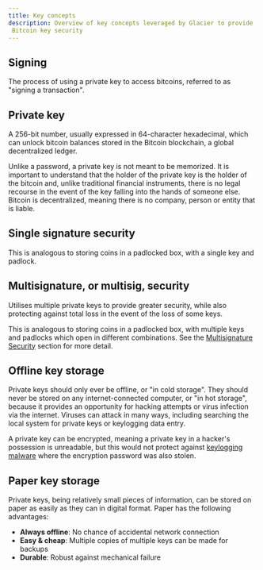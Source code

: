 ```yaml
---
title: Key concepts
description: Overview of key concepts leveraged by Glacier to provide
 Bitcoin key security
---
```


## Signing

The process of using a private key to access bitcoins, referred to as "signing
a transaction". 

## Private key

A 256-bit number, usually expressed in 64-character hexadecimal, which can unlock
bitcoin balances stored in the Bitcoin blockchain, a global decentralized ledger.

Unlike a password, a private key is not meant to be memorized.
It is important to understand that the holder of the private key is the
holder of the bitcoin and, unlike traditional financial instruments, 
there is no legal recourse in the event of the key falling into the
hands of someone else. Bitcoin is decentralized, meaning there is no
company, person or entity that is liable.

## Single signature security

This is analogous to storing coins in a padlocked box, with a single key and padlock.

## Multisignature, or multisig, security

Utilises multiple private keys to provide greater security, while also protecting
against total loss in the event of the loss of some keys.

This is analogous to storing coins in a padlocked box, with multiple keys and
padlocks which open in different combinations. See the [Multisignature Security](/docs/overview/multi-signature-security)
section for more detail.

## Offline key storage

Private keys should only ever be offline, or "in cold storage". They should
never be stored on any internet-connected computer, or "in hot storage",
because it provides an opportunity for hacking attempts or virus infection
via the internet. Viruses can attack in many ways, including searching the
local system for private keys or keylogging data entry.

A private key can be encrypted, meaning a private key in a hacker's
possession is unreadable, but this would not protect against [keylogging malware](https://en.wikipedia.org/wiki/Keystroke_logging) where the encryption
password was also stolen.

## Paper key storage

Private keys, being relatively small pieces of information, can be stored
on paper as easily as they can in digital format. Paper has the following
advantages:

* **Always offline**: No chance of accidental network connection
* **Easy & cheap**: Multiple copies of multiple keys can be made for backups
* **Durable**: Robust against mechanical failure